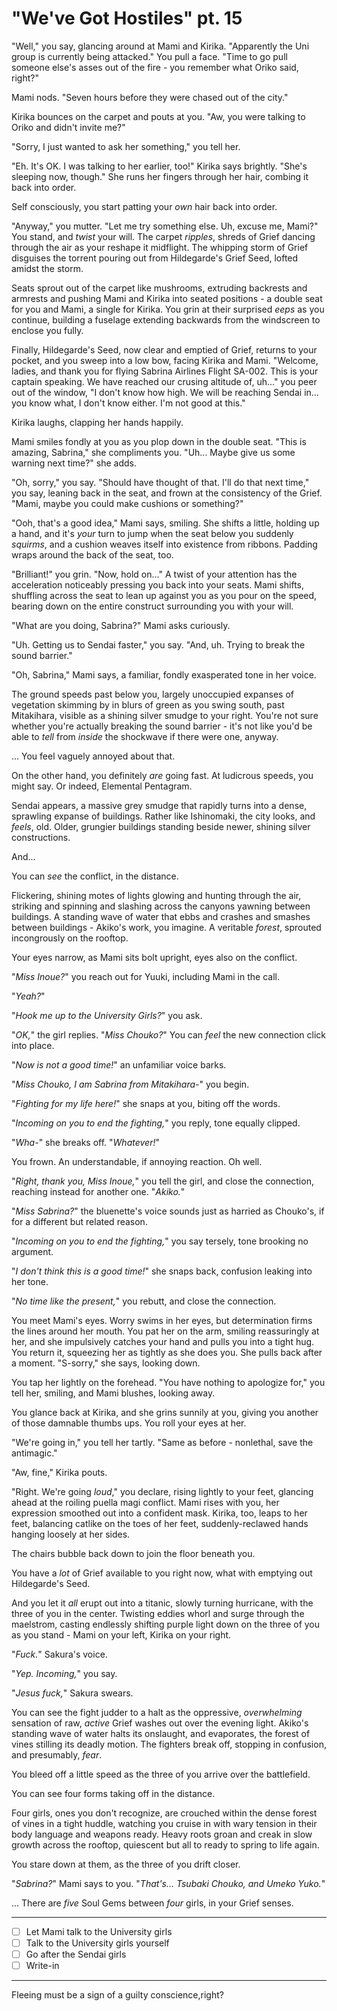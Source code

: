 # "We've Got Hostiles" pt. 15

"Well," you say, glancing around at Mami and Kirika. "Apparently the Uni group is currently being attacked." You pull a face. "Time to go pull someone else's asses out of the fire - you remember what Oriko said, right?"

Mami nods. "Seven hours before they were chased out of the city."

Kirika bounces on the carpet and pouts at you. "Aw, you were talking to Oriko and didn't invite me?"

"Sorry, I just wanted to ask her something," you tell her.

"Eh. It's OK. I was talking to her earlier, too!" Kirika says brightly. "She's sleeping now, though." She runs her fingers through her hair, combing it back into order.

Self consciously, you start patting your *own* hair back into order.

"Anyway," you mutter. "Let me try something else. Uh, excuse me, Mami?" You stand, and *twist* your will. The carpet *ripples*, shreds of Grief dancing through the air as your reshape it midflight. The whipping storm of Grief disguises the torrent pouring out from Hildegarde's Grief Seed, lofted amidst the storm.

Seats sprout out of the carpet like mushrooms, extruding backrests and armrests and pushing Mami and Kirika into seated positions - a double seat for you and Mami, a single for Kirika. You grin at their surprised *eeps* as you continue, building a fuselage extending backwards from the windscreen to enclose you fully.

Finally, Hildegarde's Seed, now clear and emptied of Grief, returns to your pocket, and you sweep into a low bow, facing Kirika and Mami. "Welcome, ladies, and thank you for flying Sabrina Airlines Flight SA-002. This is your captain speaking. We have reached our crusing altitude of, uh..." you peer out of the window, "I don't know how high. We will be reaching Sendai in... you know what, I don't know either. I'm not good at this."

Kirika laughs, clapping her hands happily.

Mami smiles fondly at you as you plop down in the double seat. "This is amazing, Sabrina," she compliments you. "Uh... Maybe give us some warning next time?" she adds.

"Oh, sorry," you say. "Should have thought of that. I'll do that next time," you say, leaning back in the seat, and frown at the consistency of the Grief. "Mami, maybe you could make cushions or something?"

"Ooh, that's a good idea," Mami says, smiling. She shifts a little, holding up a hand, and it's *your* turn to jump when the seat below you suddenly *squirms*, and a cushion weaves itself into existence from ribbons. Padding wraps around the back of the seat, too.

"Brilliant!" you grin. "Now, hold on..." A twist of your attention has the acceleration noticeably pressing you back into your seats. Mami shifts, shuffling across the seat to lean up against you as you pour on the speed, bearing down on the entire construct surrounding you with your will.

"What are you doing, Sabrina?" Mami asks curiously.

"Uh. Getting us to Sendai faster," you say. "And, uh. Trying to break the sound barrier."

"Oh, Sabrina," Mami says, a familiar, fondly exasperated tone in her voice.

The ground speeds past below you, largely unoccupied expanses of vegetation skimming by in blurs of green as you swing south, past Mitakihara, visible as a shining silver smudge to your right. You're not sure whether you're actually breaking the sound barrier - it's not like you'd be able to *tell* from *inside* the shockwave if there were one, anyway.

... You feel vaguely annoyed about that.

On the other hand, you definitely *are* going fast. At ludicrous speeds, you might say. Or indeed, Elemental Pentagram.

Sendai appears, a massive grey smudge that rapidly turns into a dense, sprawling expanse of buildings. Rather like Ishinomaki, the city looks, and *feels*, old. Older, grungier buildings standing beside newer, shining silver constructions.

And...

You can *see* the conflict, in the distance.

Flickering, shining motes of lights glowing and hunting through the air, striking and spinning and slashing across the canyons yawning between buildings. A standing wave of water that ebbs and crashes and smashes between buildings - Akiko's work, you imagine. A veritable *forest*, sprouted incongrously on the rooftop.

Your eyes narrow, as Mami sits bolt upright, eyes also on the conflict.

"*Miss Inoue?*" you reach out for Yuuki, including Mami in the call.

"*Yeah?*"

"*Hook me up to the University Girls?*" you ask.

"*OK,*" the girl replies. "*Miss Chouko?*" You can *feel* the new connection click into place.

"*Now is not a good time!*" an unfamiliar voice barks.

"*Miss Chouko, I am Sabrina from Mitakihara-*" you begin.

"*Fighting for my life here!*" she snaps at you, biting off the words.

"*Incoming on you to end the fighting,*" you reply, tone equally clipped.

"*Wha-*" she breaks off. "*Whatever!*"

You frown. An understandable, if annoying reaction. Oh well.

"*Right, thank you, Miss Inoue,*" you tell the girl, and close the connection, reaching instead for another one. "*Akiko.*"

"*Miss Sabrina?*" the bluenette's voice sounds just as harried as Chouko's, if for a different but related reason.

"*Incoming on you to end the fighting,*" you say tersely, tone brooking no argument.

"*I don't think this is a good time!*" she snaps back, confusion leaking into her tone.

"*No time like the present,*" you rebutt, and close the connection.

You meet Mami's eyes. Worry swims in her eyes, but determination firms the lines around her mouth. You pat her on the arm, smiling reassuringly at her, and she impulsively catches your hand and pulls you into a tight hug. You return it, squeezing her as tightly as she does you. She pulls back after a moment. "S-sorry," she says, looking down.

You tap her lightly on the forehead. "You have nothing to apologize for," you tell her, smiling, and Mami blushes, looking away.

You glance back at Kirika, and she grins sunnily at you, giving you another of those damnable thumbs ups. You roll your eyes at her.

"We're going in," you tell her tartly. "Same as before - nonlethal, save the antimagic."

"Aw, fine," Kirika pouts.

"Right. We're going *loud*," you declare, rising lightly to your feet, glancing ahead at the roiling puella magi conflict. Mami rises with you, her expression smoothed out into a confident mask. Kirika, too, leaps to her feet, balancing catlike on the toes of her feet, suddenly-reclawed hands hanging loosely at her sides.

The chairs bubble back down to join the floor beneath you.

You have a *lot* of Grief available to you right now, what with emptying out Hildegarde's Seed.

And you let it *all* erupt out into a titanic, slowly turning hurricane, with the three of you in the center. Twisting eddies whorl and surge through the maelstrom, casting endlessly shifting purple light down on the three of you as you stand - Mami on your left, Kirika on your right.

"*Fuck.*" Sakura's voice.

"*Yep. Incoming,*" you say.

"*Jesus fuck,*" Sakura swears.

You can see the fight judder to a halt as the oppressive, *overwhelming* sensation of raw, *active* Grief washes out over the evening light. Akiko's standing wave of water halts its onslaught, and evaporates, the forest of vines stilling its deadly motion. The fighters break off, stopping in confusion, and presumably, *fear*.

You bleed off a little speed as the three of you arrive over the battlefield.

You can see four forms taking off in the distance.

Four girls, ones you don't recognize, are crouched within the dense forest of vines in a tight huddle, watching you cruise in with wary tension in their body language and weapons ready. Heavy roots groan and creak in slow growth across the rooftop, quiescent but all to ready to spring to life again.

You stare down at them, as the three of you drift closer.

"*Sabrina?*" Mami says to you. "*That's... Tsubaki Chouko, and Umeko Yuko.*"

... There are *five* Soul Gems between *four* girls, in your Grief senses.

---

- [ ] Let Mami talk to the University girls
- [ ] Talk to the University girls yourself
- [ ] Go after the Sendai girls
- [ ] Write-in

---

Fleeing must be a sign of a guilty conscience,[](<http://Tsubaki Chouko is the leader of her little group of friends, even if she doesn't much feel like it, most days. Not since Chika died. Not since Fukui left.\\\Hard won experience and instinct screams at her to dodge. Her wings, delicate and shimmering like those of the butterfly she's named after, hurl her backwards, just in time for that damnable Tachibana to smash a kick into the rooftop, shattering and kicking up shards of concrete. Chouko spins to present the edge of one wing, and flickering shards of crystal lash out in a wave that chews through more concrete in the wake of a teleporter no longer there.\\\She throws herself backwards off the roof, buying time with a few meter's of height.\\\On the next rooftop over, a shrieking torrent of paper rips forward, winding and weaving around grasping tendrils studded with rosethorns. They'd made so many jokes about the tentacles, and yet, here she was. Here \[i]they\[/i] were; Suzuki Haru, plant maestro, fighting back to back with her sister, Rei, in the middle of a raging forest of dense, knotted plants and living paper swarms hunting through the air.\\\They're holding their own against Hamasaki and Tamiko, anyway. In the face of it, water and Tamiko's absurd forcefields might seem to overmatch plants and paper... but teamwork answered for a lot, dense oak weathering the pounding of gravity fueled strikes and slicing paper weaving around the iridescent octagons of Tamiko.\\\A figure blurs into existence as Tachibana tries for a hit on the Suzuki sisters, only to be rebuffed with vinyl tendrils whipping around her katana and forcing her back. The teleporter blurs away again.\\\Chouko calls one of her scepters to her hand. It snaps up as she rotates through the air, letting her magic blaze forth in prismatic flickers of light that slash towards Tamiko. The girl answers with another iridescent barrier that effortlessly absorbs the deadly bursts.\\\\"\[i]Got her,\[/i]" a quiet voice in her mind. A familiar one - Yuko, unlike that odd one relayed to her by Inoue. What did that girl even \[i]mean\[/i]?\\\\"\[i]Great,\[/i]" Chouko replies, absorbing a landing on the next roof over with bent knees. Minami, just over there, messy, slate grey hair over her equally drab, grey outfit. A vicious, swiping blow with her scepter is met by a mace. Sparks fly as it becomes a contest of strength, until Minami's eyes flash and Chouko dances aside to avoid the blast of gravity.\\\A heavy \[i]crack\[/i], and Minami's head snaps forward sharply. Her neck bends with a horrid, cracking noise, and Chouko's eyes go wide in horror.\\\A girl shimmers into view - Yuko, looking equally horrified.\\\And Minami staggers to the side, legs wobbly, but still working. Head still hanging limply at an unnatural angle.\\\Chouko bullrushes the girl, bodychecking her. Yuko, sensing her intention, helps, grabbing the disoriented gravity controller.\\\And they throw her off the roof.\\\Equal parts horror and triumph surges through Chouko as Minami's body tumbles limply off the edge. \[i]She'll be fine\[/i], she tells herself.\\\And then->)right?
